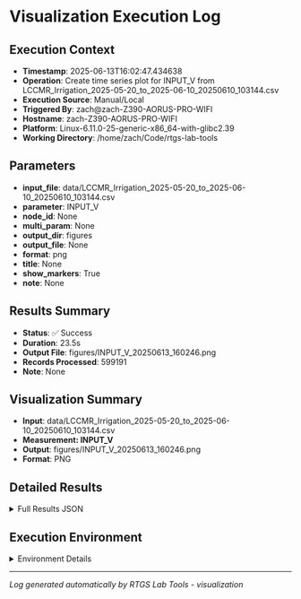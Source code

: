 # Visualization Execution Log

## Execution Context
- **Timestamp**: 2025-06-13T16:02:47.434638
- **Operation**: Create time series plot for INPUT_V from LCCMR_Irrigation_2025-05-20_to_2025-06-10_20250610_103144.csv
- **Execution Source**: Manual/Local
- **Triggered By**: zach@zach-Z390-AORUS-PRO-WIFI
- **Hostname**: zach-Z390-AORUS-PRO-WIFI
- **Platform**: Linux-6.11.0-25-generic-x86_64-with-glibc2.39
- **Working Directory**: /home/zach/Code/rtgs-lab-tools

## Parameters
- **input_file**: data/LCCMR_Irrigation_2025-05-20_to_2025-06-10_20250610_103144.csv
- **parameter**: INPUT_V
- **node_id**: None
- **multi_param**: None
- **output_dir**: figures
- **output_file**: None
- **format**: png
- **title**: None
- **show_markers**: True
- **note**: None

## Results Summary
- **Status**: ✅ Success
- **Duration**: 23.5s
- **Output File**: figures/INPUT_V_20250613_160246.png
- **Records Processed**: 599191
- **Note**: None

## Visualization Summary
- **Input**: data/LCCMR_Irrigation_2025-05-20_to_2025-06-10_20250610_103144.csv
- **Measurement: INPUT_V**
- **Output**: figures/INPUT_V_20250613_160246.png
- **Format**: PNG

## Detailed Results
<details>
<summary>Full Results JSON</summary>

```json
{
  "success": true,
  "output_file": "figures/INPUT_V_20250613_160246.png",
  "records_processed": 599191,
  "start_time": "2025-06-13T16:02:23.949477",
  "end_time": "2025-06-13T16:02:47.434630",
  "note": null
}
```
</details>

## Execution Environment
<details>
<summary>Environment Details</summary>

```json
{
  "timestamp": "2025-06-13T16:02:47.434638",
  "user": "zach",
  "hostname": "zach-Z390-AORUS-PRO-WIFI",
  "platform": "Linux-6.11.0-25-generic-x86_64-with-glibc2.39",
  "python_version": "3.12.3",
  "working_directory": "/home/zach/Code/rtgs-lab-tools",
  "script_path": "/home/zach/Code/rtgs-lab-tools/src/rtgs_lab_tools/visualization/cli.py",
  "tool_name": "visualization",
  "environment_variables": {
    "CI": "false",
    "GITHUB_ACTIONS": "false",
    "GITHUB_ACTOR": null,
    "GITHUB_WORKFLOW": null,
    "GITHUB_RUN_ID": null,
    "MCP_SESSION": "false",
    "MCP_USER": null
  },
  "execution_source": "Manual/Local",
  "triggered_by": "zach@zach-Z390-AORUS-PRO-WIFI"
}
```
</details>

---
*Log generated automatically by RTGS Lab Tools - visualization*
